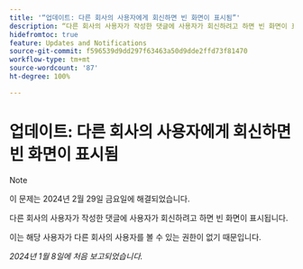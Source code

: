 ```yaml
---
title: '“업데이트: 다른 회사의 사용자에게 회신하면 빈 화면이 표시됨”'
description: “다른 회사의 사용자가 작성한 댓글에 사용자가 회신하려고 하면 빈 화면이 표시됩니다.”
hidefromtoc: true
feature: Updates and Notifications
source-git-commit: f596539d9dd297f63463a50d9dde2ffd73f81470
workflow-type: tm+mt
source-wordcount: '87'
ht-degree: 100%

---
```



# 업데이트: 다른 회사의 사용자에게 회신하면 빈 화면이 표시됨

>[!NOTE]
>
>이 문제는 2024년 2월 29일 금요일에 해결되었습니다.

다른 회사의 사용자가 작성한 댓글에 사용자가 회신하려고 하면 빈 화면이 표시됩니다.

이는 해당 사용자가 다른 회사의 사용자를 볼 수 있는 권한이 없기 때문입니다.

_2024년 1월 8일에 처음 보고되었습니다._
